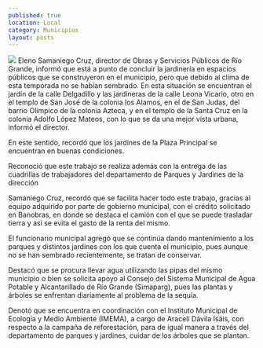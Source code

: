 ```yaml
---
published: true
location: Local
category: Municipios
layout: posts
---
```


![](http://i.imgur.com/PKoXM4fm.jpg)
Eleno Samaniego Cruz, director de Obras y Servicios Públicos de Río Grande, informó que está a punto de concluir la jardinería en espacios públicos que se construyeron en el municipio, pero que debido al clima de esta temporada no se habían sembrado.
En esta situación se encuentran el jardín de la calle Delgadillo y las jardineras de la calle Leona Vicario, otro en el templo de San José de la colonia los Alamos, en el de San Judas, del barrio Olímpico de la colonia Azteca, y en el templo de la Santa Cruz en la colonia Adolfo López Mateos, con lo que se da una mejor vista urbana, informó el director.

En este sentido, recordó que los jardines de la Plaza Principal se encuentran en buenas condiciones.

Reconoció que este trabajo se realiza además con la entrega de las cuadrillas de trabajadores del departamento de Parques y Jardines de la dirección

Samaniego Cruz, recordó que se facilita hacer todo este trabajo, gracias al equipo adquirido por parte de gobierno municipal, con el crédito solicitado en Banobras, en donde se destaca el camión con el que se puede trasladar tierra y así se evita el gasto de la renta del mismo.

El funcionario municipal agregó que se continúa dando mantenimiento a los parques y distintos jardines con los que cuenta el municipio, pues aunque no se han sembrado recientemente, se tratan de conservar.

Destacó que se procura llevar agua utilizando las pipas del mismo municipio o bien se solicita apoyo al Consejo del Sistema Municipal de Agua Potable y Alcantarillado de Río Grande (Simaparg), pues las plantas y árboles se enfrentan diariamente al problema de la sequía.

Denotó que se encuentra en coordinación con el Instituto Municipal de Ecología y Medio Ambiente (IMEMA), a cargo de Araceli Dávila Isáis, con respecto a la campaña de reforestación, para de igual manera a través del departamento de parques y jardines, cuidar de los árboles que se plantan.
